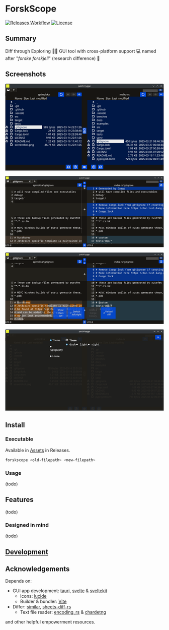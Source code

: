 # ForskScope

[![Releases Workflow](https://github.com/nabbisen/forskscope/actions/workflows/release-executable.yaml/badge.svg)](https://github.com/nabbisen/forskscope/actions/workflows/release-executable.yaml)
[![License](https://img.shields.io/github/license/nabbisen/forskscope)](https://github.com/nabbisen/forskscope/blob/main/LICENSE)

## Summary

Diff through Exploring 🕵️‍♀️ GUI tool with cross-platform support 💻️ named after "*forske forskjell*" (research difference) 🤍

## Screenshots

![explorer-01](docs/.assets/explorer-01.png)

![diff-01-lines](docs/.assets/diff-01-lines.png)

![diff-02-chars](docs/.assets/diff-02-chars.png)

![settings-01](docs/.assets/settings-01.png)

## Install

### Executable

Available in [Assets](https://github.com/nabbisen/forskscope/releases/latest) in Releases.

```sh
forskscope <old-filepath> <new-filepath>
```

### Usage

(todo)

## Features

(todo)

### Designed in mind

(todo)

## [Development](docs/README.md)

## Acknowledgements

Depends on:

- GUI app development: [tauri](https://github.com/tauri-apps/tauri), [svelte](https://github.com/sveltejs/svelte) & [sveltekit](https://github.com/sveltejs/kit)
    - Icons: [lucide](https://github.com/lucide-icons/lucide)
    - Builder & bundler: [Vite](https://github.com/vitejs/vite)
- Differ: [similar](https://github.com/mitsuhiko/similar), [sheets-diff-rs](https://github.com/nabbisen/sheets-diff-rs)
    - Text file reader: [encoding_rs](https://github.com/hsivonen/encoding_rs) & [chardetng](https://github.com/hsivonen/chardetng)

and other helpful empowerment resources.
